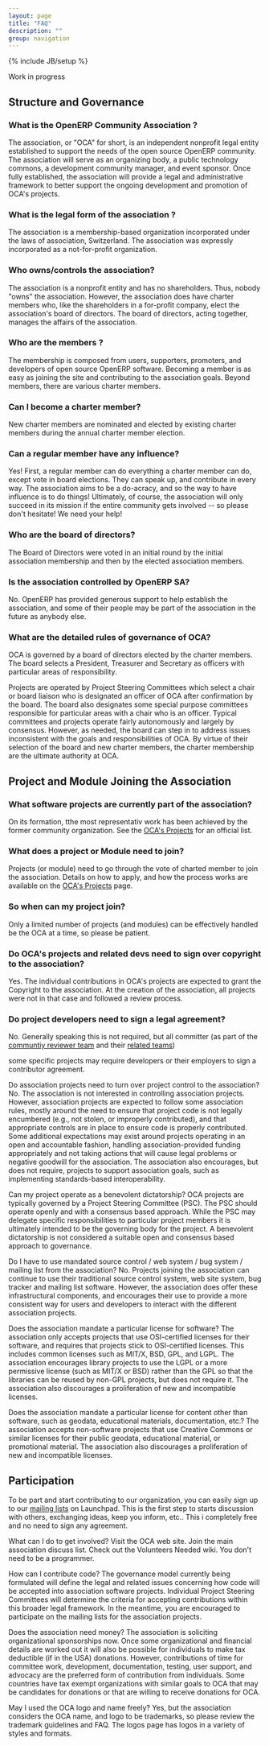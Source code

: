 ```yaml
---
layout: page
title: "FAQ"
description: ""
group: navigation
---
```


{% include JB/setup %}

Work in progress

## Structure and Governance

### What is the OpenERP Community Association ?
The association, or "OCA" for short, is an independent nonprofit legal entity established to support the needs of the open source OpenERP community. The association will serve as an organizing body, a public technology commons, a development community manager, and event sponsor. Once fully established, the association will provide a legal and administrative framework to better support the ongoing development and promotion of OCA's projects. 

### What is the legal form of the association ?
The association is a membership-based organization incorporated under the laws of association, Switzerland. The association was expressly incorporated as a not-for-profit organization.

### Who owns/controls the association?
The association is a nonprofit entity and has no shareholders. Thus, nobody "owns" the association. However, the association does have charter members who, like the shareholders in a for-profit company, elect the association's board of directors. The board of directors, acting together, manages the affairs of the association. 

### Who are the members ?
The membership is composed from users, supporters, promoters, and developers of open source OpenERP software. Becoming a member is as easy as joining the site and contributing to the association goals. Beyond members, there are various charter members. 

### Can I become a charter member?
New charter members are nominated and elected by existing charter members during the annual charter member election. 

### Can a regular member have any influence?
Yes! First, a regular member can do everything a charter member can do, except vote in board elections. They can speak up, and contribute in every way. The association aims to be a do-acracy, and so the way to have influence is to do things! Ultimately, of course, the association will only succeed in its mission if the entire community gets involved -- so please don't hesitate! We need your help! 

### Who are the board of directors?
The Board of Directors were voted in an initial round by the initial association membership and then by the elected association members.

### Is the association controlled by OpenERP SA?
No. OpenERP has provided generous support to help establish the association, and some of their people may be part of the association in the future as anybody else.

### What are the detailed rules of governance of OCA?
OCA is governed by a board of directors elected by the charter members. The board selects a President, Treasurer and Secretary as officers with particular areas of responsibility. 

Projects are operated by Project Steering Committees which select a chair or board liaison who is designated an officer of OCA after confirmation by the board. The board also designates some special purpose committees responsible for particular areas with a chair who is an officer. Typical committees and projects operate fairly autonomously and largely by consensus. However, as needed, the board can step in to address issues inconsistent with the goals and responsibilities of OCA. By virtue of their selection of the board and new charter members, the charter membership are the ultimate authority at OCA.

## Project and Module Joining the Association

### What software projects are currently part of the association?
On its formation, tthe most representativ work has been achieved by the former community organization. See the [OCA's Projects](02_projects.html) for an official list. 

### What does a project or Module need to join?
Projects (or module) need to go through the vote of charted member to join the association. Details on how to apply, and how the process works are available on the [OCA's Projects](02_projects.html) page. 

### So when can my project join?
Only a limited number of projects (and modules) can be effectively handled be the OCA at a time, so please be patient. 

### Do OCA's projects and related devs need to sign over copyright to the association?
Yes. The individual contributions in OCA's projects are expected to grant the Copyright to the association. At the creation of the association, all projects were not in that case and followed a review process.

### Do project developers need to sign a legal agreement?
No. Generally speaking this is not required, but all committer (as part of the [communtiy reviewer team](https://launchpad.net/~openerp-community-reviewer) and their [related teams](https://launchpad.net/~openerp-community-reviewer/+participation)) 

 some specific projects may require developers or their employers to sign a contributor agreement.

Do association projects need to turn over project control to the association?
No. The association is not interested in controlling association projects. However, association projects are expected to follow some association rules, mostly around the need to ensure that project code is not legally encumbered (e.g., not stolen, or improperly contributed), and that appropriate controls are in place to ensure code is properly contributed. Some additional expectations may exist around projects operating in an open and accountable fashion, handling association-provided funding appropriately and not taking actions that will cause legal problems or negative goodwill for the association. The association also encourages, but does not require, projects to support association goals, such as implementing standards-based interoperability. 

Can my project operate as a benevolent dictatorship?
OCA projects are typically governed by a Project Steering Committee (PSC). The PSC should operate openly and with a consensus based approach. While the PSC may delegate specific responsibilities to particular project members it is ultimately intended to be the governing body for the project. A benevolent dictatorship is not considered a suitable open and consensus based approach to governance. 

Do I have to use mandated source control / web system / bug system / mailing list from the association?
No. Projects joining the association can continue to use their traditional source control system, web site system, bug tracker and mailing list software. However, the association does offer these infrastructural components, and encourages their use to provide a more consistent way for users and developers to interact with the different association projects. 

Does the association mandate a particular license for software?
The association only accepts projects that use OSI-certified licenses for their software, and requires that projects stick to OSI-certified licenses. This includes common licenses such as MIT/X, BSD, GPL, and LGPL. The association encourages library projects to use the LGPL or a more permissive license (such as MIT/X or BSD) rather than the GPL so that the libraries can be reused by non-GPL projects, but does not require it. The association also discourages a proliferation of new and incompatible licenses. 

Does the association mandate a particular license for content other than software, such as geodata, educational materials, documentation, etc.?
The association accepts non-software projects that use Creative Commons or similar licenses for their public geodata, educational material, or promotional material. The association also discourages a proliferation of new and incompatible licenses. 

## Participation


To be part and start contributing to our organization, you can easily sign up to our [mailing lists](https://launchpad.net/~openerp-community) on Launchpad. This is the first step to starts discussion with others, exchanging ideas, keep you inform, etc.. This i completely free and no need to sign any agreement.

What can I do to get involved?
Visit the OCA web site. Join the main association discuss list. Check out the Volunteers Needed wiki. You don't need to be a programmer. 

How can I contribute code?
The governance model currently being formulated will define the legal and related issues concerning how code will be accepted into association software projects. Individual Project Steering Committees will determine the criteria for accepting contributions within this broader legal framework. In the meantime, you are encouraged to participate on the mailing lists for the association projects. 

Does the association need money?
The association is soliciting organizational sponsorships now. Once some organizational and financial details are worked out it will also be possible for individuals to make tax deductible (if in the USA) donations. However, contributions of time for committee work, development, documentation, testing, user support, and advocacy are the preferred form of contribution from individuals. Some countries have tax exempt organizations with similar goals to OCA that may be candidates for donations or that are willing to receive donations for OCA. 

May I used the OCA logo and name freely?
Yes, but the association considers the OCA name, and logo to be trademarks, so please review the trademark guidelines and FAQ. The logos page has logos in a variety of styles and formats. 